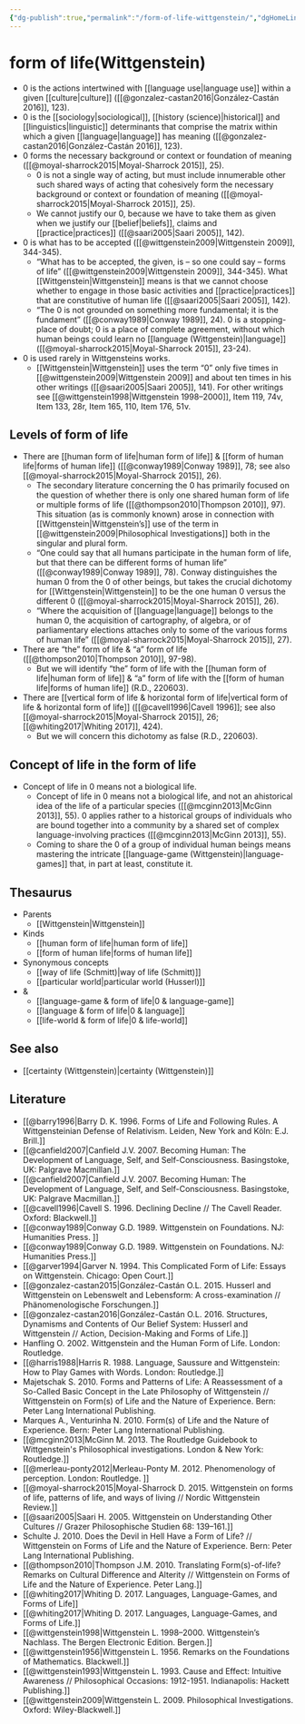 ```yaml
---
{"dg-publish":true,"permalink":"/form-of-life-wittgenstein/","dgHomeLink":false,"dgPassFrontmatter":false}
---
```


# form of life(Wittgenstein)
- 0 is the actions intertwined with [[language use|language use]] within a given [[culture|culture]] ([[@gonzalez-castan2016|González-Castán 2016]], 123).
- 0 is the [[sociology|sociological]], [[history (science)|historical]] and [[linguistics|linguistic]] determinants that comprise the matrix within which a given [[language|language]] has meaning ([[@gonzalez-castan2016|González-Castán 2016]], 123).
- 0 forms the necessary background or context or foundation of meaning ([[@moyal-sharrock2015|Moyal-Sharrock 2015]], 25).
	- 0 is not a single way of acting, but must include innumerable other such shared ways of acting that cohesively form the necessary background or context or foundation of meaning ([[@moyal-sharrock2015|Moyal-Sharrock 2015]], 25).
	- We cannot justify our 0, because we have to take them as given when we justify our [[belief|beliefs]], claims and [[practice|practices]] ([[@saari2005|Saari 2005]], 142).
- 0 is what has to be accepted ([[@wittgenstein2009|Wittgenstein 2009]], 344-345).
	- “What has to be accepted, the given, is – so one could say – forms of life” ([[@wittgenstein2009|Wittgenstein 2009]], 344-345). What [[Wittgenstein|Wittgenstein]] means is that we cannot choose whether to engage in those basic activities and [[practice|practices]] that are constitutive of human life ([[@saari2005|Saari 2005]], 142).
	- “The 0 is not grounded on something more fundamental; it is the fundament” ([[@conway1989|Conway 1989]], 24). 0 is a stopping-place of doubt; 0 is a place of complete agreement, without which human beings could learn no [[language (Wittgenstein)|language]] ([[@moyal-sharrock2015|Moyal-Sharrock 2015]], 23-24).
- 0 is used rarely in Wittgensteins works.
	- [[Wittgenstein|Wittgenstein]] uses the term “0” only five times in [[@wittgenstein2009|Wittgenstein 2009]] and about ten times in his other writings ([[@saari2005|Saari 2005]], 141). For other writings see [[@wittgenstein1998|Wittgenstein 1998–2000]], Item 119, 74v, Item 133, 28r, Item 165, 110, Item 176, 51v.


## Levels of form of life
- There are [[human form of life|human form of life]] & [[form of human life|forms of human life]] ([[@conway1989|Conway 1989]], 78; see also [[@moyal-sharrock2015|Moyal-Sharrock 2015]], 26).
	- The secondary literature concerning the 0 has primarily focused on the question of whether there is only one shared human form of life or multiple forms of life ([[@thompson2010|Thompson 2010]], 97). This situation (as is commonly known) arose in connection with [[Wittgenstein|Wittgenstein’s]] use of the term in [[@wittgenstein2009|Philosophical Investigations]] both in the singular and plural form.
	- “One could say that all humans participate in the human form of life, but that there can be different forms of human life” ([[@conway1989|Conway 1989]], 78). Conway distinguishes the human 0 from the 0 of other beings, but takes the crucial dichotomy for [[Wittgenstein|Wittgenstein]] to be the one human 0 versus the different 0 ([[@moyal-sharrock2015|Moyal-Sharrock 2015]], 26).
	- “Where the acquisition of [[language|language]] belongs to the human 0, the acquisition of cartography, of algebra, or of parliamentary elections attaches only to some of the various forms of human life” ([[@moyal-sharrock2015|Moyal-Sharrock 2015]], 27).
- There are “the” form of life & “a” form of life ([[@thompson2010|Thompson 2010]], 97-98).
	- But we will identify “the” form of life with the [[human form of life|human form of life]] & “a” form of life with the [[form of human life|forms of human life]] (R.D., 220603).
- There are [[vertical form of life & horizontal form of life|vertical form of life & horizontal form of life]] ([[@cavell1996|Cavell 1996]]; see also [[@moyal-sharrock2015|Moyal-Sharrock 2015]], 26; [[@whiting2017|Whiting 2017]], 424).
	- But we will concern this dichotomy as false (R.D., 220603).


## Concept of life in the form of life
- Concept of life in 0 means not a biological life.
	- Concept of life in 0 means not a biological life, and not an ahistorical idea of the life of a particular species ([[@mcginn2013|McGinn 2013]], 55). 0 applies rather to a historical groups of individuals who are bound together into a community by a shared set of complex language-involving practices ([[@mcginn2013|McGinn 2013]], 55).
	- Coming to share the 0 of a group of individual human beings means mastering the intricate [[language-game (Wittgenstein)|language-games]] that, in part at least, constitute it.


## Thesaurus
- Parents
	- [[Wittgenstein|Wittgenstein]]
- Kinds
	- [[human form of life|human form of life]]
	- [[form of human life|forms of human life]]
- Synonymous concepts
	- [[way of life (Schmitt)|way of life (Schmitt)]]
	- [[particular world|particular world (Husserl)]]
- &
	- [[language-game & form of life|0 & language-game]]
	- [[language & form of life|0 & language]]
	- [[life-world & form of life|0 & life-world]]


## See also
- [[certainty (Wittgenstein)|certainty (Wittgenstein)]]


## Literature
- [[@barry1996|Barry D. K. 1996. Forms of Life and Following Rules. A Wittgensteinian Defense of Relativism. Leiden, New York and Köln: E.J. Brill.]]
- [[@canfield2007|Canfield J.V. 2007. Becoming Human: The Development of Language, Self, and Self-Consciousness. Basingstoke, UK: Palgrave Macmillan.]] 
- [[@canfield2007|Canfield J.V. 2007. Becoming Human: The Development of Language, Self, and Self-Consciousness. Basingstoke, UK: Palgrave Macmillan.]]
- [[@cavell1996|Cavell S. 1996. Declining Decline // The Cavell Reader. Oxford: Blackwell.]]
- [[@conway1989|Conway G.D. 1989. Wittgenstein on Foundations. NJ: Humanities Press. ]]
- [[@conway1989|Conway G.D. 1989. Wittgenstein on Foundations. NJ: Humanities Press.]]
- [[@garver1994|Garver N. 1994. This Complicated Form of Life: Essays on Wittgenstein. Chicago: Open Court.]]
- [[@gonzalez-castan2015|González-Castán O.L. 2015. Husserl and Wittgenstein on Lebenswelt and Lebensform: A cross-examination // Phänomenologische Forschungen.]]
- [[@gonzalez-castan2016|González-Castán O.L. 2016. Structures, Dynamisms and Contents of Our Belief System: Husserl and Wittgenstein // Action, Decision-Making and Forms of Life.]]
- Hanfling O. 2002. Wittgenstein and the Human Form of Life. London: Routledge. 
- [[@harris1988|Harris R. 1988. Language, Saussure and Wittgenstein: How to Play Games with Words. London: Routledge.]]
- Majetschak S. 2010. Forms and Patterns of Life: A Reassessment of a So-Called Basic Concept in the Late Philosophy of Wittgenstein // Wittgenstein on Form(s) of Life and the Nature of Experience. Bern: Peter Lang International Publishing.
- Marques A., Venturinha N. 2010. Form(s) of Life and the Nature of Experience. Bern: Peter Lang International Publishing. 
- [[@mcginn2013|McGinn M. 2013. The Routledge Guidebook to Wittgenstein's Philosophical investigations. London & New York:  Routledge.]]
- [[@merleau-ponty2012|Merleau-Ponty M. 2012. Phenomenology of perception. London: Routledge. ]]
- [[@moyal-sharrock2015|Moyal-Sharrock D. 2015. Wittgenstein on forms of life, patterns of life, and ways of living // Nordic Wittgenstein Review.]]
- [[@saari2005|Saari H. 2005. Wittgenstein on Understanding Other Cultures // Grazer Philosophische Studien 68: 139–161.]]
- Schulte J. 2010. Does the Devil in Hell Have a Form of Life? // Wittgenstein on Forms of Life and the Nature of Experience. Bern: Peter Lang International Publishing. 
- [[@thompson2010|Thompson J.M. 2010. Translating Form(s)-of-life? Remarks on Cultural Difference and Alterity // Wittgenstein on Forms of Life and the Nature of Experience. Peter Lang.]]
- [[@whiting2017|Whiting D. 2017. Languages, Language-Games, and Forms of Life]]
- [[@whiting2017|Whiting D. 2017. Languages, Language-Games, and Forms of Life.]]
- [[@wittgenstein1998|Wittgenstein L. 1998–2000. Wittgenstein’s Nachlass. The Bergen Electronic Edition. Bergen.]]
- [[@wittgenstein1956|Wittgenstein L. 1956. Remarks on the Foundations of Mathematics. Blackwell.]]
- [[@wittgenstein1993|Wittgenstein L. 1993. Cause and Effect: Intuitive Awareness // Philosophical Occasions: 1912-1951. Indianapolis: Hackett Publishing.]]
- [[@wittgenstein2009|Wittgenstein L. 2009. Philosophical Investigations. Oxford: Wiley-Blackwell.]]
